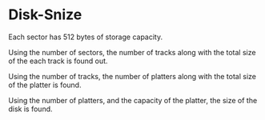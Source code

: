 # Disk-Snize

Each sector has 512 bytes of storage capacity.

Using the number of sectors, the number of tracks along with the total size of the each track is found out.

Using the number of tracks, the number of platters along with the total size of the platter is found.

Using the number of platters, and the capacity of the platter, the size of the disk is found.
